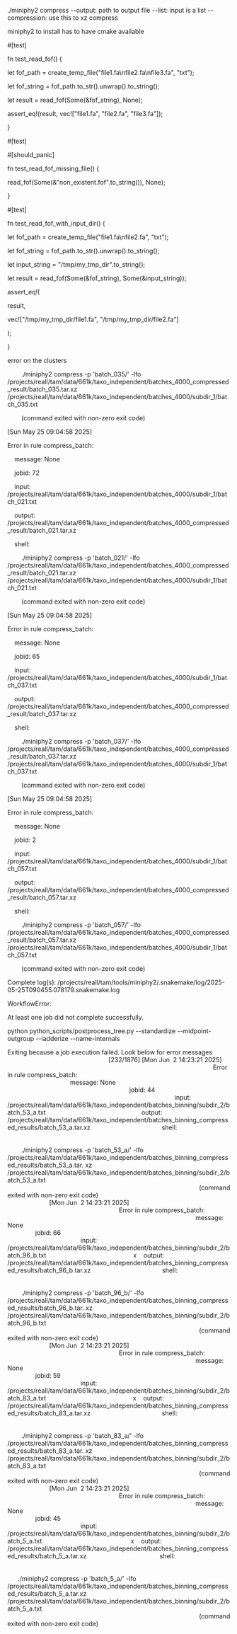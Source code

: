 ./miniphy2 compress 
--output: path to output file
--list: input is a list
--compression: use this to xz compress

miniphy2 to install has to have cmake available


#[test]

fn test_read_fof() {

let fof_path = create_temp_file("file1.fa\nfile2.fa\nfile3.fa", "txt");

let fof_string = fof_path.to_str().unwrap().to_string();

let result = read_fof(Some(&fof_string), None);

assert_eq!(result, vec!["file1.fa", "file2.fa", "file3.fa"]);

}

  

#[test]

#[should_panic]

fn test_read_fof_missing_file() {

read_fof(Some(&"non_existent.fof".to_string()), None);

}

  

#[test]

fn test_read_fof_with_input_dir() {

let fof_path = create_temp_file("file1.fa\nfile2.fa", "txt");

let fof_string = fof_path.to_str().unwrap().to_string();

let input_string = "/tmp/my_tmp_dir".to_string();

let result = read_fof(Some(&fof_string), Some(&input_string));

assert_eq!(

result,

vec!["/tmp/my_tmp_dir/file1.fa", "/tmp/my_tmp_dir/file2.fa"]

);

}


error on the clusters 

        ./miniphy2 compress -p 'batch_035/' -lfo /projects/reall/tam/data/661k/taxo_independent/batches_4000_compressed_result/batch_035.tar.xz /projects/reall/tam/data/661k/taxo_independent/batches_4000/subdir_1/batch_035.txt

        (command exited with non-zero exit code)

[Sun May 25 09:04:58 2025]

Error in rule compress_batch:

    message: None

    jobid: 72

    input: /projects/reall/tam/data/661k/taxo_independent/batches_4000/subdir_1/batch_021.txt

    output: /projects/reall/tam/data/661k/taxo_independent/batches_4000_compressed_result/batch_021.tar.xz

    shell:

        ./miniphy2 compress -p 'batch_021/' -lfo /projects/reall/tam/data/661k/taxo_independent/batches_4000_compressed_result/batch_021.tar.xz /projects/reall/tam/data/661k/taxo_independent/batches_4000/subdir_1/batch_021.txt

        (command exited with non-zero exit code)

[Sun May 25 09:04:58 2025]

Error in rule compress_batch:

    message: None

    jobid: 65

    input: /projects/reall/tam/data/661k/taxo_independent/batches_4000/subdir_1/batch_037.txt

    output: /projects/reall/tam/data/661k/taxo_independent/batches_4000_compressed_result/batch_037.tar.xz

    shell:

        ./miniphy2 compress -p 'batch_037/' -lfo /projects/reall/tam/data/661k/taxo_independent/batches_4000_compressed_result/batch_037.tar.xz /projects/reall/tam/data/661k/taxo_independent/batches_4000/subdir_1/batch_037.txt

        (command exited with non-zero exit code)

[Sun May 25 09:04:58 2025]

Error in rule compress_batch:

    message: None

    jobid: 2

    input: /projects/reall/tam/data/661k/taxo_independent/batches_4000/subdir_1/batch_057.txt

    output: /projects/reall/tam/data/661k/taxo_independent/batches_4000_compressed_result/batch_057.tar.xz

    shell:

        ./miniphy2 compress -p 'batch_057/' -lfo /projects/reall/tam/data/661k/taxo_independent/batches_4000_compressed_result/batch_057.tar.xz /projects/reall/tam/data/661k/taxo_independent/batches_4000/subdir_1/batch_057.txt

        (command exited with non-zero exit code)

Complete log(s): /projects/reall/tam/tools/miniphy2/.snakemake/log/2025-05-25T090455.078179.snakemake.log

WorkflowError:

At least one job did not complete successfully.


python python_scripts/postprocess_tree.py --standardize --midpoint-outgroup --ladderize --name-internals


Exiting because a job execution failed. Look below for error messages                                                                    [232/1876] [Mon Jun  2 14:23:21 2025]                                                                                                                          Error in rule compress_batch:                                                                                                                           message: None                                                                                                                                       jobid: 44                                                                                                                                           input: /projects/reall/tam/data/661k/taxo_independent/batches_binning/subdir_2/batch_53_a.txt                                                       output: /projects/reall/tam/data/661k/taxo_independent/batches_binning_compressed_results/batch_53_a.tar.xz                                         shell:                                                                                                                                                                                                                                                                                                      ./miniphy2 compress -p 'batch_53_a/' -lfo /projects/reall/tam/data/661k/taxo_independent/batches_binning_compressed_results/batch_53_a.tar. xz /projects/reall/tam/data/661k/taxo_independent/batches_binning/subdir_2/batch_53_a.txt                                                                                                                                                                                                                       (command exited with non-zero exit code)                                                                                                    [Mon Jun  2 14:23:21 2025]                                                                                                                          Error in rule compress_batch:                                                                                                                           message: None                                                                                                                                       jobid: 66                                                                                                                                           input: /projects/reall/tam/data/661k/taxo_independent/batches_binning/subdir_2/batch_96_b.txt                                                  x    output: /projects/reall/tam/data/661k/taxo_independent/batches_binning_compressed_results/batch_96_b.tar.xz                                         shell:                                                                                                                                                                                                                                                                                                      ./miniphy2 compress -p 'batch_96_b/' -lfo /projects/reall/tam/data/661k/taxo_independent/batches_binning_compressed_results/batch_96_b.tar. xz /projects/reall/tam/data/661k/taxo_independent/batches_binning/subdir_2/batch_96_b.txt                                                                                                                                                                                                                       (command exited with non-zero exit code)                                                                                                    [Mon Jun  2 14:23:21 2025]                                                                                                                          Error in rule compress_batch:                                                                                                                           message: None                                                                                                                                       jobid: 59                                                                                                                                           input: /projects/reall/tam/data/661k/taxo_independent/batches_binning/subdir_2/batch_83_a.txt                                                  x    output: /projects/reall/tam/data/661k/taxo_independent/batches_binning_compressed_results/batch_83_a.tar.xz                                         shell:                                                                                                                                                                                                                                                                                                      ./miniphy2 compress -p 'batch_83_a/' -lfo /projects/reall/tam/data/661k/taxo_independent/batches_binning_compressed_results/batch_83_a.tar. xz /projects/reall/tam/data/661k/taxo_independent/batches_binning/subdir_2/batch_83_a.txt                                                                                                                                                                                                                       (command exited with non-zero exit code)                                                                                                    [Mon Jun  2 14:23:21 2025]                                                                                                                          Error in rule compress_batch:                                                                                                                           message: None                                                                                                                                       jobid: 45                                                                                                                                           input: /projects/reall/tam/data/661k/taxo_independent/batches_binning/subdir_2/batch_5_a.txt                                                   x    output: /projects/reall/tam/data/661k/taxo_independent/batches_binning_compressed_results/batch_5_a.tar.xz                                          shell:                                                                                                                                                                                                                                                                                                      ./miniphy2 compress -p 'batch_5_a/' -lfo /projects/reall/tam/data/661k/taxo_independent/batches_binning_compressed_results/batch_5_a.tar.xz  /projects/reall/tam/data/661k/taxo_independent/batches_binning/subdir_2/batch_5_a.txt                                                                                                                                                                                                                          (command exited with non-zero exit code)
